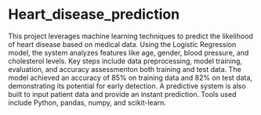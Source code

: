 # Heart_disease_prediction
This project leverages machine learning techniques to predict the likelihood of heart disease based on medical data. Using the Logistic Regression model, the system analyzes features like age, gender, blood pressure, and cholesterol levels. Key steps include data preprocessing, model training, evaluation, and accuracy assessmenton both training and test data. The model achieved an accuracy of 85% on training data and 82% on test data, demonstrating its potential for early detection. A predictive system is also built to input patient data and provide an instant prediction. Tools used include Python, pandas, numpy, and scikit-learn.
